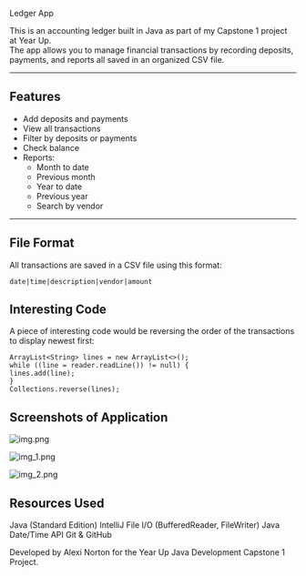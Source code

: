 Ledger App

This is an accounting ledger built in Java as part of my Capstone 1 project at Year Up.  
The app allows you to manage financial transactions by recording deposits, payments, and reports all saved in an organized CSV file.

---

## Features

- Add deposits and payments
- View all transactions
- Filter by deposits or payments
- Check balance
- Reports:
    - Month to date
    - Previous month
    - Year to date
    - Previous year
    - Search by vendor

---

## File Format
All transactions are saved in a CSV file using this format: 
```
date|time|description|vendor|amount
```

## Interesting Code
A piece of interesting code would be reversing the order of the transactions to display newest first:

```
ArrayList<String> lines = new ArrayList<>();
while ((line = reader.readLine()) != null) {
lines.add(line);
}
Collections.reverse(lines);
```

## Screenshots of Application
![img.png](/Capstone%20images/img.png)

![img_1.png](/Capstone%20images/img_1.png)

![img_2.png](/Capstone%20images/img_2.png)


## Resources Used
Java (Standard Edition)
IntelliJ 
File I/O (BufferedReader, FileWriter)
Java Date/Time API
Git & GitHub

Developed by Alexi Norton for the Year Up Java Development Capstone 1 Project.
